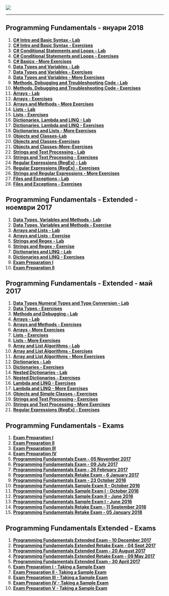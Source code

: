 <a href="#"><img src="https://i.imgur.com/OrqPzxG.png" ></img></a>

---
## <b>Programming Fundamentals - януари 2018</b>
1.  <a href="https://github.com/IvayloIV/Programming-Fundamentals/tree/master/Programming%20Fundamentals%20-%20%D1%8F%D0%BD%D1%83%D0%B0%D1%80%D0%B8%202018/C%23%20Intro%20and%20Basic%20Syntax%20-%20Lab" > <b>C# Intro and Basic Syntax - Lab</b> </a> 
2.  <a href="https://github.com/IvayloIV/Programming-Fundamentals/tree/master/Programming%20Fundamentals%20-%20%D1%8F%D0%BD%D1%83%D0%B0%D1%80%D0%B8%202018/C%23%20Intro%20and%20Basic%20Syntax%20-%20Exercises" > <b>C# Intro and Basic Syntax - Exercises</b> </a> 
3.  <a href="https://github.com/IvayloIV/Programming-Fundamentals/tree/master/Programming%20Fundamentals%20-%20%D1%8F%D0%BD%D1%83%D0%B0%D1%80%D0%B8%202018/C%23%20Conditional%20Statements%20and%20Loops%20-%20Lab" > <b>C# Conditional Statements and Loops - Lab</b> </a> 
4.  <a href="https://github.com/IvayloIV/Programming-Fundamentals/tree/master/Programming%20Fundamentals%20-%20%D1%8F%D0%BD%D1%83%D0%B0%D1%80%D0%B8%202018/C%23%20Conditional%20Statements%20and%20Loops%20-%20Exercises" > <b>C# Conditional Statements and Loops - Exercises</b> </a> 
5.  <a href="https://github.com/IvayloIV/Programming-Fundamentals/tree/master/Programming%20Fundamentals%20-%20%D1%8F%D0%BD%D1%83%D0%B0%D1%80%D0%B8%202018/C%23%20Basics%20-%20More%20Exercises" > <b>C# Basics - More Exercises</b> </a> 
6.  <a href="https://github.com/IvayloIV/Programming-Fundamentals/tree/master/Programming%20Fundamentals%20-%20%D1%8F%D0%BD%D1%83%D0%B0%D1%80%D0%B8%202018/Data%20Types%20and%20Variables%20-%20Lab" > <b>Data Types and Variables - Lab</b> </a> 
7.  <a href="https://github.com/IvayloIV/Programming-Fundamentals/tree/master/Programming%20Fundamentals%20-%20%D1%8F%D0%BD%D1%83%D0%B0%D1%80%D0%B8%202018/Data%20Types%20-%20Exercises" > <b>Data Types and Variables - Exercises</b> </a> 
8.  <a href="https://github.com/IvayloIV/Programming-Fundamentals/tree/master/Programming%20Fundamentals%20-%20%D1%8F%D0%BD%D1%83%D0%B0%D1%80%D0%B8%202018/Data%20Types%20and%20Variables%20-%20More%20Exercises" > <b>Data Types and Variables - More Exercises</b> </a> 
9.  <a href="https://github.com/IvayloIV/Programming-Fundamentals/tree/master/Programming%20Fundamentals%20-%20%D1%8F%D0%BD%D1%83%D0%B0%D1%80%D0%B8%202018/Methods.%20Debugging%20and%20Troubleshooting%20Code%20-%20Lab" > <b>Methods. Debugging and Troubleshooting Code - Lab</b> </a> 
10.  <a href="https://github.com/IvayloIV/Programming-Fundamentals/tree/master/Programming%20Fundamentals%20-%20%D1%8F%D0%BD%D1%83%D0%B0%D1%80%D0%B8%202018/Methods.%20Debugging%20-%20Exercises" > <b>Methods. Debugging and Troubleshooting Code - Exercises</b> </a> 
11.  <a href="https://github.com/IvayloIV/Programming-Fundamentals/tree/master/Programming%20Fundamentals%20-%20%D1%8F%D0%BD%D1%83%D0%B0%D1%80%D0%B8%202018/Arrays%20-%20Lab" > <b>Arrays - Lab</b> </a> 
12.  <a href="https://github.com/IvayloIV/Programming-Fundamentals/tree/master/Programming%20Fundamentals%20-%20%D1%8F%D0%BD%D1%83%D0%B0%D1%80%D0%B8%202018/Arrays%20-%20Exercises" > <b>Arrays - Exercises</b> </a> 
13.  <a href="https://github.com/IvayloIV/Programming-Fundamentals/tree/master/Programming%20Fundamentals%20-%20%D1%8F%D0%BD%D1%83%D0%B0%D1%80%D0%B8%202018/Arrays%20and%20Methods%20-%20More%20Exercises" > <b>Arrays and Methods - More Exercises</b> </a>
14.  <a href="https://github.com/IvayloIV/Programming-Fundamentals/tree/master/Programming%20Fundamentals%20-%20%D1%8F%D0%BD%D1%83%D0%B0%D1%80%D0%B8%202018/Lists%20-%20Lab" > <b>Lists - Lab</b> </a>
15.  <a href="https://github.com/IvayloIV/Programming-Fundamentals/tree/master/Programming%20Fundamentals%20-%20%D1%8F%D0%BD%D1%83%D0%B0%D1%80%D0%B8%202018/Lists%20-%20Exercises" > <b>Lists - Exercises</b> </a>
16.  <a href="https://github.com/IvayloIV/Programming-Fundamentals/tree/master/Programming%20Fundamentals%20-%20%D1%8F%D0%BD%D1%83%D0%B0%D1%80%D0%B8%202018/Dictionaries%2C%20Lambda%20and%20LINQ%20-%20Lab" > <b>Dictionaries, Lambda and LINQ - Lab</b> </a>
17.  <a href="https://github.com/IvayloIV/Programming-Fundamentals/tree/master/Programming%20Fundamentals%20-%20%D1%8F%D0%BD%D1%83%D0%B0%D1%80%D0%B8%202018/Dictionaries%2C%20Lambda%20and%20LINQ%20-%20Exercises" > <b>Dictionaries, Lambda and LINQ - Exercises</b> </a>
18.  <a href="https://github.com/IvayloIV/Programming-Fundamentals/tree/master/Programming%20Fundamentals%20-%20%D1%8F%D0%BD%D1%83%D0%B0%D1%80%D0%B8%202018/Dictionaries%20and%20Lists%20-%20More%20Exercises" > <b>Dictionaries and Lists - More Exercises</b> </a>
19.  <a href="https://github.com/IvayloIV/Programming-Fundamentals/tree/master/Programming%20Fundamentals%20-%20%D1%8F%D0%BD%D1%83%D0%B0%D1%80%D0%B8%202018/Objects%20and%20Classes-Lab" > <b>Objects and Classes-Lab</b> </a>
20.  <a href="https://github.com/IvayloIV/Programming-Fundamentals/tree/master/Programming%20Fundamentals%20-%20%D1%8F%D0%BD%D1%83%D0%B0%D1%80%D0%B8%202018/Objects%20and%20Classes-Exercises" > <b>Objects and Classes-Exercises</b> </a>
21.  <a href="https://github.com/IvayloIV/Programming-Fundamentals/tree/master/Programming%20Fundamentals%20-%20%D1%8F%D0%BD%D1%83%D0%B0%D1%80%D0%B8%202018/Objects-and-Classes-More-Exercises" > <b>Objects and Classes-More-Exercises</b> </a>
22.  <a href="https://github.com/IvayloIV/Programming-Fundamentals/tree/master/Programming%20Fundamentals%20-%20%D1%8F%D0%BD%D1%83%D0%B0%D1%80%D0%B8%202018/Strings%20and%20Text%20Processing%20-%20Lab" > <b>Strings and Text Processing - Lab</b> </a>
23.  <a href="https://github.com/IvayloIV/Programming-Fundamentals/tree/master/Programming%20Fundamentals%20-%20%D1%8F%D0%BD%D1%83%D0%B0%D1%80%D0%B8%202018/Strings%20and%20Text%20Processing%20-%20Exercises" > <b>Strings and Text Processing - Exercises</b> </a>
24.  <a href="https://github.com/IvayloIV/Programming-Fundamentals/tree/master/Programming%20Fundamentals%20-%20%D1%8F%D0%BD%D1%83%D0%B0%D1%80%D0%B8%202018/Regular%20Expressions%20(RegEx)%20-%20Lab" > <b>Regular Expressions (RegEx) - Lab</b> </a>
25.  <a href="https://github.com/IvayloIV/Programming-Fundamentals/tree/master/Programming%20Fundamentals%20-%20%D1%8F%D0%BD%D1%83%D0%B0%D1%80%D0%B8%202018/Regular%20Expressions%20(RegEx)%20-%20Exercises" > <b>Regular Expressions (RegEx) - Exercises</b> </a>
26.  <a href="https://github.com/IvayloIV/Programming-Fundamentals/tree/master/Programming%20Fundamentals%20-%20%D1%8F%D0%BD%D1%83%D0%B0%D1%80%D0%B8%202018/Strings%20and%20Regular%20Expressions%20-%20More%20Exercises" > <b>Strings and Regular Expressions - More Exercises</b> </a>
27.  <a href="https://github.com/IvayloIV/Programming-Fundamentals/tree/master/Programming%20Fundamentals%20-%20%D1%8F%D0%BD%D1%83%D0%B0%D1%80%D0%B8%202018/Files%20and%20Exceptions%20-%20Lab" > <b>Files and Exceptions - Lab</b> </a>
28.  <a href="https://github.com/IvayloIV/Programming-Fundamentals/tree/master/Programming%20Fundamentals%20-%20%D1%8F%D0%BD%D1%83%D0%B0%D1%80%D0%B8%202018/Files%20and%20Exceptions%20-%20Exercises" > <b>Files and Exceptions - Exercises</b> </a>

## <b>Programming Fundamentals - Extended - ноември 2017</b>
1.  <a href="https://github.com/IvayloIV/Programming-Fundamentals/tree/master/Programming%20Fundamentals%20-%20Extended%20-%20%D0%BD%D0%BE%D0%B5%D0%BC%D0%B2%D1%80%D0%B8%202017/Data%20Types%2C%20Variables%20and%20Methods%20%20Lab" > <b>Data Types, Variables and Methods - Lab</b> </a> 
2.  <a href="https://github.com/IvayloIV/Programming-Fundamentals/tree/master/Programming%20Fundamentals%20-%20Extended%20-%20%D0%BD%D0%BE%D0%B5%D0%BC%D0%B2%D1%80%D0%B8%202017/Data%20Types%2C%20Variables%20and%20Methods%20-%20Exercise" > <b>Data Types, Variables and Methods - Exercise</b> </a> 
3.  <a href="https://github.com/IvayloIV/Programming-Fundamentals/tree/master/Programming%20Fundamentals%20-%20Extended%20-%20%D0%BD%D0%BE%D0%B5%D0%BC%D0%B2%D1%80%D0%B8%202017/Arrays%20and%20Lists%20-%20Lab" > <b>Arrays and Lists - Lab</b> </a> 
4.  <a href="https://github.com/IvayloIV/Programming-Fundamentals/tree/master/Programming%20Fundamentals%20-%20Extended%20-%20%D0%BD%D0%BE%D0%B5%D0%BC%D0%B2%D1%80%D0%B8%202017/Arrays%20and%20Lists%20-%20Exercise" > <b>Arrays and Lists - Exercise</b> </a> 
5.  <a href="https://github.com/IvayloIV/Programming-Fundamentals/tree/master/Programming%20Fundamentals%20-%20Extended%20-%20%D0%BD%D0%BE%D0%B5%D0%BC%D0%B2%D1%80%D0%B8%202017/Strings%20and%20Regex%20-%20Lab" > <b>Strings and Regex - Lab</b> </a> 
6.  <a href="https://github.com/IvayloIV/Programming-Fundamentals/tree/master/Programming%20Fundamentals%20-%20Extended%20-%20%D0%BD%D0%BE%D0%B5%D0%BC%D0%B2%D1%80%D0%B8%202017/Strings%20and%20Regex%20-%20Exercise" > <b>Strings and Regex - Exercise</b> </a>
7.  <a href="https://github.com/IvayloIV/Programming-Fundamentals/tree/master/Programming%20Fundamentals%20-%20Extended%20-%20%D0%BD%D0%BE%D0%B5%D0%BC%D0%B2%D1%80%D0%B8%202017/Dictionaries%20and%20LINQ%20-%20Lab" > <b>Dictionaries and LINQ - Lab</b> </a>
8.  <a href="https://github.com/IvayloIV/Programming-Fundamentals/tree/master/Programming%20Fundamentals%20-%20Extended%20-%20%D0%BD%D0%BE%D0%B5%D0%BC%D0%B2%D1%80%D0%B8%202017/Dictionaries%20and%20LINQ%20-%20Exercises" > <b>Dictionaries and LINQ - Exercises</b> </a>
9.  <a href="https://github.com/IvayloIV/Programming-Fundamentals/tree/master/Programming%20Fundamentals%20-%20Extended%20-%20%D0%BD%D0%BE%D0%B5%D0%BC%D0%B2%D1%80%D0%B8%202017/Exam%20Preparation%20I" > <b>Exam Preparation I</b> </a>
10.  <a href="https://github.com/IvayloIV/Programming-Fundamentals/tree/master/Programming%20Fundamentals%20-%20Extended%20-%20%D0%BD%D0%BE%D0%B5%D0%BC%D0%B2%D1%80%D0%B8%202017/Exam%20Preparation%20II" > <b>Exam Preparation II</b> </a>

## <b>Programming Fundamentals - Extended - май 2017</b>
1.  <a href="https://github.com/IvayloIV/Programming-Fundamentals/tree/master/Progr-Fund-Extended%20-%20%D0%BC%D0%B0%D0%B9%202017/Data%20Types%20Numeral%20Types%20and%20Type%20Conversion%20-%20Lab" > <b>Data Types Numeral Types and Type Conversion - Lab</b> </a> 
2.  <a href="https://github.com/IvayloIV/Programming-Fundamentals/tree/master/Progr-Fund-Extended%20-%20%D0%BC%D0%B0%D0%B9%202017/Data%20Types%20-%20Exercises" > <b>Data Types - Exercises</b> </a> 
3.  <a href="https://github.com/IvayloIV/Programming-Fundamentals/tree/master/Progr-Fund-Extended%20-%20%D0%BC%D0%B0%D0%B9%202017/Methods%20and%20Debugging%20-%20Lab" > <b>Methods and Debugging - Lab</b> </a> 
4.  <a href="https://github.com/IvayloIV/Programming-Fundamentals/tree/master/Progr-Fund-Extended%20-%20%D0%BC%D0%B0%D0%B9%202017/Arrays%20-%20Lab" > <b>Arrays - Lab</b> </a> 
5.  <a href="https://github.com/IvayloIV/Programming-Fundamentals/tree/master/Progr-Fund-Extended%20-%20%D0%BC%D0%B0%D0%B9%202017/Arrays%20and%20Methods%20-%20Exercises" > <b>Arrays and Methods - Exercises</b> </a> 
6.  <a href="https://github.com/IvayloIV/Programming-Fundamentals/tree/master/Progr-Fund-Extended%20-%20%D0%BC%D0%B0%D0%B9%202017/Arrays%20-%20More%20Exercises" > <b>Arrays - More Exercises</b> </a> 
7.  <a href="https://github.com/IvayloIV/Programming-Fundamentals/tree/master/Progr-Fund-Extended%20-%20%D0%BC%D0%B0%D0%B9%202017/Lists%20-%20Exercises" > <b>Lists - Exercises</b> </a> 
8.  <a href="https://github.com/IvayloIV/Programming-Fundamentals/tree/master/Progr-Fund-Extended%20-%20%D0%BC%D0%B0%D0%B9%202017/Lists%20-%20More%20Exercises" > <b>Lists - More Exercises</b> </a> 
9.  <a href="https://github.com/IvayloIV/Programming-Fundamentals/tree/master/Progr-Fund-Extended%20-%20%D0%BC%D0%B0%D0%B9%202017/Array%20and%20List%20Algorithms%20-%20Lab" > <b>Array and List Algorithms - Lab</b> </a> 
10.  <a href="https://github.com/IvayloIV/Programming-Fundamentals/tree/master/Progr-Fund-Extended%20-%20%D0%BC%D0%B0%D0%B9%202017/Array%20and%20List%20Algorithms%20-%20Exercises" > <b>Array and List Algorithms - Exercises</b> </a> 
11.  <a href="https://github.com/IvayloIV/Programming-Fundamentals/tree/master/Progr-Fund-Extended%20-%20%D0%BC%D0%B0%D0%B9%202017/Array%20and%20List%20Algorithms%20-%20More%20Exercises" > <b>Array and List Algorithms - More Exercises</b> </a> 
12.  <a href="https://github.com/IvayloIV/Programming-Fundamentals/tree/master/Progr-Fund-Extended%20-%20%D0%BC%D0%B0%D0%B9%202017/Dictionaries%20-%20Lab" > <b>Dictionaries - Lab</b> </a> 
13.  <a href="https://github.com/IvayloIV/Programming-Fundamentals/tree/master/Progr-Fund-Extended%20-%20%D0%BC%D0%B0%D0%B9%202017/Dictionaries%20-%20Exercises" > <b>Dictionaries - Exercises</b> </a> 
14.  <a href="https://github.com/IvayloIV/Programming-Fundamentals/tree/master/Progr-Fund-Extended%20-%20%D0%BC%D0%B0%D0%B9%202017/Nested%20Dictionaries%20-%20Lab" > <b>Nested Dictionaries - Lab</b> </a> 
15.  <a href="https://github.com/IvayloIV/Programming-Fundamentals/tree/master/Progr-Fund-Extended%20-%20%D0%BC%D0%B0%D0%B9%202017/Nested%20Dictionaries%20-%20Exercises" > <b>Nested Dictionaries - Exercises</b> </a> 
16.  <a href="https://github.com/IvayloIV/Programming-Fundamentals/tree/master/Progr-Fund-Extended%20-%20%D0%BC%D0%B0%D0%B9%202017/Lambda%20and%20LINQ%20-%20Exercises" > <b>Lambda and LINQ - Exercises</b> </a> 
17.  <a href="https://github.com/IvayloIV/Programming-Fundamentals/tree/master/Progr-Fund-Extended%20-%20%D0%BC%D0%B0%D0%B9%202017/Lambda%20and%20LINQ%20-%20More%20Exercises" > <b>Lambda and LINQ - More Exercises</b> </a> 
18.  <a href="https://github.com/IvayloIV/Programming-Fundamentals/tree/master/Progr-Fund-Extended%20-%20%D0%BC%D0%B0%D0%B9%202017/Objects%20and%20Simple%20Classes%20-%20Exercises" > <b>Objects and Simple Classes - Exercises</b> </a>
19.  <a href="https://github.com/IvayloIV/Programming-Fundamentals/tree/master/Progr-Fund-Extended%20-%20%D0%BC%D0%B0%D0%B9%202017/Strings%20and%20Text%20Processing%20-%20Exercises" > <b>Strings and Text Processing - Exercises</b> </a>
20.  <a href="https://github.com/IvayloIV/Programming-Fundamentals/tree/master/Progr-Fund-Extended%20-%20%D0%BC%D0%B0%D0%B9%202017/Strings%20and%20Text%20Processing%20-%20More%20Exercises" > <b>Strings and Text Processing - More Exercises</b> </a>
21.  <a href="https://github.com/IvayloIV/Programming-Fundamentals/tree/master/Progr-Fund-Extended%20-%20%D0%BC%D0%B0%D0%B9%202017/Regular%20Expressions%20(RegEx)%20-%20Exercises" > <b>Regular Expressions (RegEx) - Exercises</b> </a>

## <b>Programming Fundamentals - Exams</b>
1.  <a href="https://github.com/IvayloIV/Programming-Fundamentals/tree/master/Programming%20Fundamentals%20-%20Exams/Exam%20Preparation%20I" > <b>Exam Preparation I</b> </a> 
2.  <a href="https://github.com/IvayloIV/Programming-Fundamentals/tree/master/Programming%20Fundamentals%20-%20Exams/Exam%20Preparation%20II" > <b>Exam Preparation II</b> </a> 
3.  <a href="https://github.com/IvayloIV/Programming-Fundamentals/tree/master/Programming%20Fundamentals%20-%20Exams/Exam%20Preparation%20III" > <b>Exam Preparation III</b> </a> 
4.  <a href="https://github.com/IvayloIV/Programming-Fundamentals/tree/master/Programming%20Fundamentals%20-%20Exams/Exam%20Preparation%20IV" > <b>Exam Preparation IV</b> </a> 
5.  <a href="https://github.com/IvayloIV/Programming-Fundamentals/tree/master/Programming%20Fundamentals%20-%20Exams/Programming%20Fundamentals%20Exam%20-%2005%20November%202017" > <b>Programming Fundamentals Exam - 05 November 2017</b> </a> 
6.  <a href="https://github.com/IvayloIV/Programming-Fundamentals/tree/master/Programming%20Fundamentals%20-%20Exams/Programming%20Fundamentals%20Exam%20-%2009%20July%202017" > <b>Programming Fundamentals Exam - 09 July 2017</b> </a> 
7.  <a href="https://github.com/IvayloIV/Programming-Fundamentals/tree/master/Programming%20Fundamentals%20-%20Exams/Programming%20Fundamentals%20Exam%20-%2026%20February%202017" > <b>Programming Fundamentals Exam - 26 February 2017</b> </a> 
8.  <a href="https://github.com/IvayloIV/Programming-Fundamentals/tree/master/Programming%20Fundamentals%20-%20Exams/Programming%20Fundamentals%20Retake%20Exam%20-%206%20January%202017" > <b>Programming Fundamentals Retake Exam - 6 January 2017</b> </a> 
9.  <a href="https://github.com/IvayloIV/Programming-Fundamentals/tree/master/Programming%20Fundamentals%20-%20Exams/Programming%20Fundamentals%20Exam%20-%2023%20October%202016" > <b>Programming Fundamentals Exam - 23 October 2016</b> </a> 
10.  <a href="https://github.com/IvayloIV/Programming-Fundamentals/tree/master/Programming%20Fundamentals%20-%20Exams/Programming%20Fundamentals%20Sample%20Exam%20II%20-%20October%202016" > <b>Programming Fundamentals Sample Exam II - October 2016</b> </a> 
11.  <a href="https://github.com/IvayloIV/Programming-Fundamentals/tree/master/Programming%20Fundamentals%20-%20Exams/Programming%20Fundamentals%20Sample%20Exam%20I%20-%20October%202016" > <b>Programming Fundamentals Sample Exam I - October 2016</b> </a> 
12.  <a href="https://github.com/IvayloIV/Programming-Fundamentals/tree/master/Programming%20Fundamentals%20-%20Exams/Programming%20Fundamentals%20Sample%20Exam%20II%20-%20June%202016" > <b>Programming Fundamentals Sample Exam II - June 2016</b> </a> 
13.  <a href="https://github.com/IvayloIV/Programming-Fundamentals/tree/master/Programming%20Fundamentals%20-%20Exams/Programming%20Fundamentals%20Exam%20-%2012%20June%202016" > <b>Programming Fundamentals Sample Exam I - June 2016</b> </a> 
14.  <a href="https://github.com/IvayloIV/Programming-Fundamentals/tree/master/Programming%20Fundamentals%20-%20Exams/---Programming%20Fundamentals%20Retake%20Exam%20-%2011%20September%202016" > <b>Programming Fundamentals Retake Exam - 11 September 2016</b> </a> 
15.  <a href="https://github.com/IvayloIV/Programming-Fundamentals/tree/master/Programming%20Fundamentals%20-%20Exams/Programming%20Fundamentals%20Retake%20Exam%20-%2005%20January%202018" > <b>Programming Fundamentals Retake Exam - 05 January 2018</b> </a> 

## <b>Programming Fundamentals Extended - Exams</b>
1.  <a href="https://github.com/IvayloIV/Programming-Fundamentals/tree/master/Progr.%20Fund.%20Extended%20-%20Exams/Programming%20Fundamentals%20Extended%20Exam%20-%2010%20December%202017" > <b>Programming Fundamentals Extended Exam - 10 December 2017</b> </a> 
2.  <a href="https://github.com/IvayloIV/Programming-Fundamentals/tree/master/Progr.%20Fund.%20Extended%20-%20Exams/Progr.%20Fund.%20Extended%20Retake%20Exam%20-%2004%20Sept%202017" > <b>Programming Fundamentals Extended Retake Exam - 04 Sept 2017</b> </a>
3.  <a href="https://github.com/IvayloIV/Programming-Fundamentals/tree/master/Progr.%20Fund.%20Extended%20-%20Exams/Programming%20Fundamentals%20Extended%20Exam%20-%2020%20August%202017" > <b>Programming Fundamentals Extended Exam - 20 August 2017</b> </a>
4.  <a href="https://github.com/IvayloIV/Programming-Fundamentals/tree/master/Progr.%20Fund.%20Extended%20-%20Exams/Programming%20Fundamentals%20Extended%20Retake%20Exam%20-%2009%20May%202017" > <b>Programming Fundamentals Extended Retake Exam - 09 May 2017</b> </a>
5.  <a href="https://github.com/IvayloIV/Programming-Fundamentals/tree/master/Progr.%20Fund.%20Extended%20-%20Exams/Programming%20Fundamentals%20(Extended)%20Exam%20-%2030%20April%202017" > <b>Programming Fundamentals Extended Exam - 30 April 2017</b> </a>
6.  <a href="https://github.com/IvayloIV/Programming-Fundamentals/tree/master/Progr.%20Fund.%20Extended%20-%20Exams/Exam%20Preparation%20I%20-%20Taking%20a%20Sample%20Exam" > <b>Exam Preparation I - Taking a Sample Exam</b> </a>
7.  <a href="https://github.com/IvayloIV/Programming-Fundamentals/tree/master/Progr.%20Fund.%20Extended%20-%20Exams/Exam%20Preparation%20II%20-%20Taking%20a%20Sample%20Exam" > <b>Exam Preparation II - Taking a Sample Exam</b> </a>
8.  <a href="https://github.com/IvayloIV/Programming-Fundamentals/tree/master/Progr.%20Fund.%20Extended%20-%20Exams/Exam%20Preparation%20III%20-%20Taking%20a%20Sample%20Exam" > <b>Exam Preparation III - Taking a Sample Exam</b> </a>
9.  <a href="https://github.com/IvayloIV/Programming-Fundamentals/tree/master/Progr.%20Fund.%20Extended%20-%20Exams/Exam%20Preparation%20IV%20-%20Taking%20a%20Sample%20Exam" > <b>Exam Preparation IV - Taking a Sample Exam</b> </a>
10.  <a href="https://github.com/IvayloIV/Programming-Fundamentals/tree/master/Progr.%20Fund.%20Extended%20-%20Exams/Exam%20Preparation%20V%20-Taking-a-Sample-Exam" > <b>Exam Preparation V - Taking a Sample Exam</b> </a>
